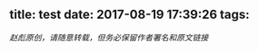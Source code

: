 title: test
date: 2017-08-19 17:39:26
tags:
---


<script>
  console.log('hihi')
</script>

_赵彪原创，请随意转载，但务必保留作者署名和原文链接_
